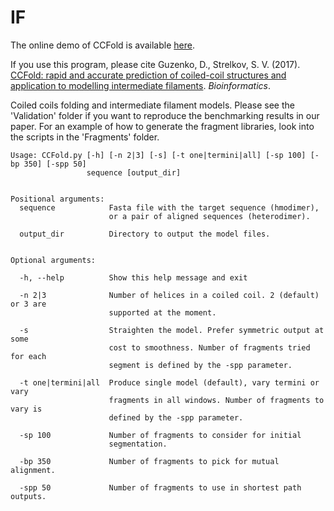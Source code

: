 # IF
The online demo of CCFold is available [here](http://aws-website-ccfold-8gftw.s3-website-us-east-1.amazonaws.com/).

If you use this program, please cite
Guzenko, D., Strelkov, S. V. (2017). [CCFold: rapid and accurate prediction of coiled-coil structures and application to modelling intermediate filaments](https://academic.oup.com/bioinformatics/article/4103395/CCFold-rapid-and-accurate-prediction-of-coiled). *Bioinformatics*.

Coiled coils folding and intermediate filament models. Please see the 'Validation' folder if you want to reproduce the benchmarking results in our paper. For an example of how to generate the fragment libraries, look into the scripts in the 'Fragments' folder.

```
Usage: CCFold.py [-h] [-n 2|3] [-s] [-t one|termini|all] [-sp 100] [-bp 350] [-spp 50]
                 sequence [output_dir]


Positional arguments:
  sequence            Fasta file with the target sequence (hmodimer), 
                      or a pair of aligned sequences (heterodimer).
                     
  output_dir          Directory to output the model files.
  

Optional arguments:

  -h, --help          Show this help message and exit
 
  -n 2|3              Number of helices in a coiled coil. 2 (default) or 3 are
                      supported at the moment.

  -s                  Straighten the model. Prefer symmetric output at some
                      cost to smoothness. Number of fragments tried for each
                      segment is defined by the -spp parameter.
                      
  -t one|termini|all  Produce single model (default), vary termini or vary  
                      fragments in all windows. Number of fragments to vary is                      
                      defined by the -spp parameter.
                      
  -sp 100             Number of fragments to consider for initial 
                      segmentation.
                      
  -bp 350             Number of fragments to pick for mutual alignment.
  
  -spp 50             Number of fragments to use in shortest path outputs.
  ```
  
